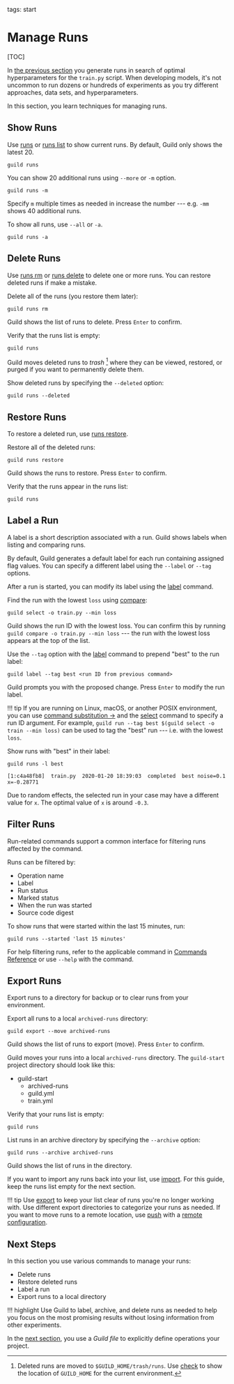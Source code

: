 tags: start

# Manage Runs

[TOC]

In [the previous section](optimize.md) you generate runs in search of
optimal hyperparameters for the `train.py` script. When developing
models, it's not uncommon to run dozens or hundreds of experiments as
you try different approaches, data sets, and hyperparameters.

In this section, you learn techniques for managing runs.

## Show Runs

Use [runs](cmd:runs) or [runs list](cmd:runs-list) to show current
runs. By default, Guild only shows the latest 20.

``` command
guild runs
```

You can show 20 additional runs using `--more` or `-m` option.

``` command
guild runs -m
```

Specify `m` multiple times as needed in increase the number ---
e.g. `-mm` shows 40 additional runs.

To show all runs, use `--all` or `-a`.

``` command
guild runs -a
```

## Delete Runs

Use [runs rm](cmd:runs-rm) or [runs delete](cmd:runs-delete) to delete
one or more runs. You can restore deleted runs if make a mistake.

Delete all of the runs (you restore them later):

``` command
guild runs rm
```

Guild shows the list of runs to delete. Press `Enter` to confirm.

Verify that the runs list is empty:

``` command
guild runs
```

Guild moves deleted runs to *trash* [^trash] where they can be viewed,
restored, or purged if you want to permanently delete them.

[^trash]: Deleted runs are moved to `$GUILD_HOME/trash/runs`. Use
    [check](cmd:check) to show the location of `GUILD_HOME` for the
    current environment.

Show deleted runs by specifying the `--deleted` option:

``` command
guild runs --deleted
```

## Restore Runs

To restore a deleted run, use [runs restore](cmd:runs-restore).

Restore all of the deleted runs:

``` command
guild runs restore
```

Guild shows the runs to restore. Press `Enter` to confirm.

Verify that the runs appear in the runs list:

``` command
guild runs
```

## Label a Run

A label is a short description associated with a run. Guild shows
labels when listing and comparing runs.

By default, Guild generates a default label for each run containing
assigned flag values. You can specify a different label using the
`--label` or `--tag` options.

After a run is started, you can modify its label using the
[label](cmd:label) command.

Find the run with the lowest `loss` using [compare](cmd:compare):

``` command
guild select -o train.py --min loss
```

Guild shows the run ID with the lowest loss. You can confirm this by
running ``guild compare -o train.py --min loss`` --- the run with the
lowest loss appears at the top of the list.

Use the `--tag` option with the [label](cmd:label) command to prepend
"best" to the run label:

``` command
guild label --tag best <run ID from previous command>
```

Guild prompts you with the proposed change. Press `Enter` to modify
the run label.

!!! tip
    If you are running on Linux, macOS, or another POSIX
    environment, you can use [command substitution
    ->](https://www.gnu.org/software/bash/manual/html_node/Command-Substitution.html)
    and the [select](cmd:select) command to specify a run ID
    argument. For example, ``guild run --tag best $(guild select -o
    train --min loss)`` can be used to tag the "best" run --- i.e. with
    the lowest `loss`.

Show runs with "best" in their label:

``` command
guild runs -l best
```

``` output
[1:c4a48fb8]  train.py  2020-01-20 18:39:03  completed  best noise=0.1 x=-0.28771
```

Due to random effects, the selected run in your case may have a
different value for `x`. The optimal value of `x` is around `-0.3`.

## Filter Runs

Run-related commands support a common interface for filtering runs
affected by the command.

Runs can be filtered by:

- Operation name
- Label
- Run status
- Marked status
- When the run was started
- Source code digest

To show runs that were started within the last 15 minutes, run:

``` command
guild runs --started 'last 15 minutes'
```

For help filtering runs, refer to the applicable command in [Commands
Reference](/commands/index.md) or use `--help` with the command.

## Export Runs

Export runs to a directory for backup or to clear runs from your
environment.

Export all runs to a local `archived-runs` directory:

``` command
guild export --move archived-runs
```

Guild shows the list of runs to export (move). Press `Enter` to
confirm.

Guild moves your runs into a local `archived-runs` directory. The
`guild-start` project directory should look like this:

<div class="file-tree">
<ul>
<li class="is-folder open">guild-start
 <ul>
 <li class="is-folder">archived-runs</li>
 <li class="is-file">guild.yml</li>
 <li class="is-file">train.yml</li>
 </ul>
</li>
</ul>
</div>

Verify that your runs list is empty:

``` command
guild runs
```

List runs in an archive directory by specifying the `--archive`
option:

``` command
guild runs --archive archived-runs
```

Guild shows the list of runs in the directory.

If you want to import any runs back into your list, use
[import](cmd:import). For this guide, keep the runs list empty for the
next section.

!!! tip
    Use [export](cmd:export) to keep your list clear of runs
    you're no longer working with. Use different export directories to
    categorize your runs as needed. If you want to move runs to a
    remote location, use [push](cmd:push) with a [remote
    configuration](ref:remote).

## Next Steps

In this section you use various commands to manage your runs:

- Delete runs
- Restore deleted runs
- Label a run
- Export runs to a local directory

!!! highlight
    Use Guild to label, archive, and delete runs as needed
    to help you focus on the most promising results without losing
    information from other experiments.

In the [next section](/start/guildfile.md), you use a *Guild file* to
explicitly define operations your project.
